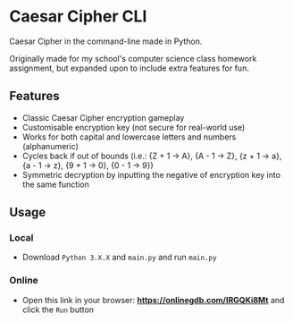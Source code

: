 # Caesar Cipher CLI
Caesar Cipher in the command-line made in Python.

Originally made for my school's computer science class homework assignment, but expanded upon to include extra features for fun.

## Features
- Classic Caesar Cipher encryption gameplay
- Customisable encryption key (not secure for real-world use)
- Works for both capital and lowercase letters and numbers (alphanumeric)
- Cycles back if out of bounds (i.e.: {Z + 1 -> A}, {A - 1 -> Z}, {z + 1 -> a}, {a - 1 -> z}, {9 + 1 -> 0}, {0 - 1 -> 9})
- Symmetric decryption by inputting the negative of encryption key into the same function

## Usage
### Local
- Download `Python 3.X.X` and `main.py` and run `main.py`

### Online
- Open this link in your browser: **https://onlinegdb.com/IRGQKi8Mt** and click the `Run` button
